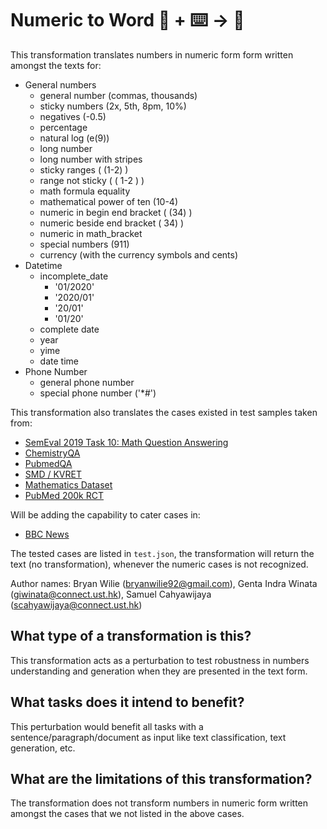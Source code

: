 # Numeric to Word 🦎  + ⌨️ → 🐍
This transformation translates numbers in numeric form form written amongst the texts for:
- General numbers
    - general number (commas, thousands)
    - sticky numbers (2x, 5th, 8pm, 10%)
    - negatives (-0.5)
    - percentage
    - natural log (e(9))
    - long number
    - long number with stripes
    - sticky ranges ( (1-2) )
    - range not sticky ( ( 1-2 ) )
    - math formula equality
    - mathematical power of ten (10-4)
    - numeric in begin end bracket ( (34) )
    - numeric beside end bracket ( 34) )
    - numeric in math_bracket
    - special numbers (911)
    - currency (with the currency symbols and cents)
- Datetime
    - incomplete_date
        - '01/2020'
        - '2020/01'
        - '20/01'
        - '01/20'
    - complete date
    - year
    - yime
    - date time
- Phone Number
    - general phone number
    - special phone number ('*#')

This transformation also translates the cases existed in test samples taken from:
- [SemEval 2019 Task 10: Math Question Answering](https://www.aclweb.org/anthology/S19-2153.pdf)
- [ChemistryQA](https://openreview.net/pdf?id=oeHTRAehiFF)
- [PubmedQA](https://www.aclweb.org/anthology/D19-1259.pdf)
- [SMD / KVRET](https://www.aclweb.org/anthology/2020.findings-emnlp.215/)
- [Mathematics Dataset](https://openreview.net/pdf?id=H1gR5iR5FX)
- [PubMed 200k RCT](https://www.aclweb.org/anthology/I17-2052.pdf)

Will be adding the capability to cater cases in:
- [BBC News](https://www.kaggle.com/c/learn-ai-bbc)

The tested cases are listed in `test.json`, the transformation will return the text (no transformation), whenever the numeric cases is not recognized.

Author names: Bryan Wilie (bryanwilie92@gmail.com), Genta Indra Winata (giwinata@connect.ust.hk), Samuel Cahyawijaya (scahyawijaya@connect.ust.hk)

## What type of a transformation is this?
This transformation acts as a perturbation to test robustness in numbers understanding and generation when they are presented in the text form.

## What tasks does it intend to benefit?
This perturbation would benefit all tasks with a sentence/paragraph/document as input like text classification, text generation, etc.

## What are the limitations of this transformation?
The transformation does not transform numbers in numeric form written amongst the cases that we not listed in the above cases.